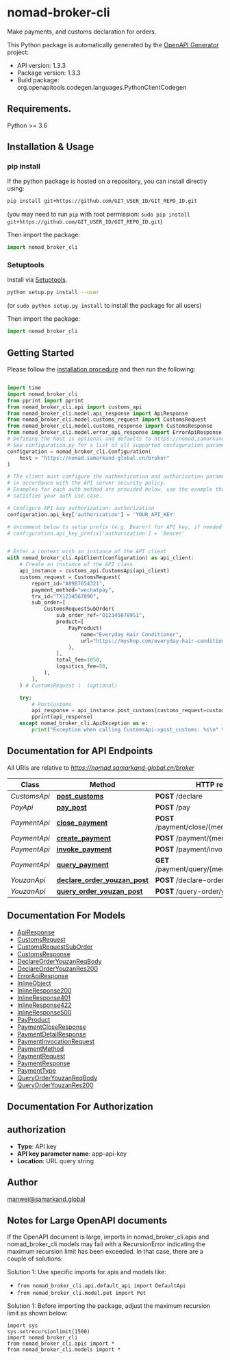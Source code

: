 # nomad-broker-cli
Make payments, and customs declaration for orders.

This Python package is automatically generated by the [OpenAPI Generator](https://openapi-generator.tech) project:

- API version: 1.3.3
- Package version: 1.3.3
- Build package: org.openapitools.codegen.languages.PythonClientCodegen

## Requirements.

Python >= 3.6

## Installation & Usage
### pip install

If the python package is hosted on a repository, you can install directly using:

```sh
pip install git+https://github.com/GIT_USER_ID/GIT_REPO_ID.git
```
(you may need to run `pip` with root permission: `sudo pip install git+https://github.com/GIT_USER_ID/GIT_REPO_ID.git`)

Then import the package:
```python
import nomad_broker_cli
```

### Setuptools

Install via [Setuptools](http://pypi.python.org/pypi/setuptools).

```sh
python setup.py install --user
```
(or `sudo python setup.py install` to install the package for all users)

Then import the package:
```python
import nomad_broker_cli
```

## Getting Started

Please follow the [installation procedure](#installation--usage) and then run the following:

```python

import time
import nomad_broker_cli
from pprint import pprint
from nomad_broker_cli.api import customs_api
from nomad_broker_cli.model.api_response import ApiResponse
from nomad_broker_cli.model.customs_request import CustomsRequest
from nomad_broker_cli.model.customs_response import CustomsResponse
from nomad_broker_cli.model.error_api_response import ErrorApiResponse
# Defining the host is optional and defaults to https://nomad.samarkand-global.cn/broker
# See configuration.py for a list of all supported configuration parameters.
configuration = nomad_broker_cli.Configuration(
    host = "https://nomad.samarkand-global.cn/broker"
)

# The client must configure the authentication and authorization parameters
# in accordance with the API server security policy.
# Examples for each auth method are provided below, use the example that
# satisfies your auth use case.

# Configure API key authorization: authorization
configuration.api_key['authorization'] = 'YOUR_API_KEY'

# Uncomment below to setup prefix (e.g. Bearer) for API key, if needed
# configuration.api_key_prefix['authorization'] = 'Bearer'


# Enter a context with an instance of the API client
with nomad_broker_cli.ApiClient(configuration) as api_client:
    # Create an instance of the API class
    api_instance = customs_api.CustomsApi(api_client)
    customs_request = CustomsRequest(
        report_id="A0987654321",
        payment_method="wechatpay",
        trx_id="TX1234567890",
        sub_order=[
            CustomsRequestSubOrder(
                sub_order_ref="O123456789S1",
                product=[
                    PayProduct(
                        name="Everyday Hair Conditioner",
                        url="https://myshop.com/everyday-hair-conditioner",
                    ),
                ],
                total_fee=1050,
                logsitics_fee=50,
            ),
        ],
    ) # CustomsRequest |  (optional)

    try:
        # PostCustoms
        api_response = api_instance.post_customs(customs_request=customs_request)
        pprint(api_response)
    except nomad_broker_cli.ApiException as e:
        print("Exception when calling CustomsApi->post_customs: %s\n" % e)
```

## Documentation for API Endpoints

All URIs are relative to *https://nomad.samarkand-global.cn/broker*

Class | Method | HTTP request | Description
------------ | ------------- | ------------- | -------------
*CustomsApi* | [**post_customs**](docs/CustomsApi.md#post_customs) | **POST** /declare | PostCustoms
*PayApi* | [**pay_post**](docs/PayApi.md#pay_post) | **POST** /pay | 
*PaymentApi* | [**close_payment**](docs/PaymentApi.md#close_payment) | **POST** /payment/close/{merchant}/{order_ref} | ClosePayment
*PaymentApi* | [**create_payment**](docs/PaymentApi.md#create_payment) | **POST** /payment/{merchant} | CreatePayment
*PaymentApi* | [**invoke_payment**](docs/PaymentApi.md#invoke_payment) | **POST** /payment/invocation/{merchant} | InvokePayment
*PaymentApi* | [**query_payment**](docs/PaymentApi.md#query_payment) | **GET** /payment/query/{merchant}/{order_ref} | QueryPayment
*YouzanApi* | [**declare_order_youzan_post**](docs/YouzanApi.md#declare_order_youzan_post) | **POST** /declare-order/youzan | 
*YouzanApi* | [**query_order_youzan_post**](docs/YouzanApi.md#query_order_youzan_post) | **POST** /query-order/youzan | 


## Documentation For Models

 - [ApiResponse](docs/ApiResponse.md)
 - [CustomsRequest](docs/CustomsRequest.md)
 - [CustomsRequestSubOrder](docs/CustomsRequestSubOrder.md)
 - [CustomsResponse](docs/CustomsResponse.md)
 - [DeclareOrderYouzanReqBody](docs/DeclareOrderYouzanReqBody.md)
 - [DeclareOrderYouzanRes200](docs/DeclareOrderYouzanRes200.md)
 - [ErrorApiResponse](docs/ErrorApiResponse.md)
 - [InlineObject](docs/InlineObject.md)
 - [InlineResponse200](docs/InlineResponse200.md)
 - [InlineResponse401](docs/InlineResponse401.md)
 - [InlineResponse422](docs/InlineResponse422.md)
 - [InlineResponse500](docs/InlineResponse500.md)
 - [PayProduct](docs/PayProduct.md)
 - [PaymentCloseResponse](docs/PaymentCloseResponse.md)
 - [PaymentDetailResponse](docs/PaymentDetailResponse.md)
 - [PaymentInvocationRequest](docs/PaymentInvocationRequest.md)
 - [PaymentMethod](docs/PaymentMethod.md)
 - [PaymentRequest](docs/PaymentRequest.md)
 - [PaymentResponse](docs/PaymentResponse.md)
 - [PaymentType](docs/PaymentType.md)
 - [QueryOrderYouzanReqBody](docs/QueryOrderYouzanReqBody.md)
 - [QueryOrderYouzanRes200](docs/QueryOrderYouzanRes200.md)


## Documentation For Authorization


## authorization

- **Type**: API key
- **API key parameter name**: app-api-key
- **Location**: URL query string


## Author

manwei@samarkand.global


## Notes for Large OpenAPI documents
If the OpenAPI document is large, imports in nomad_broker_cli.apis and nomad_broker_cli.models may fail with a
RecursionError indicating the maximum recursion limit has been exceeded. In that case, there are a couple of solutions:

Solution 1:
Use specific imports for apis and models like:
- `from nomad_broker_cli.api.default_api import DefaultApi`
- `from nomad_broker_cli.model.pet import Pet`

Solution 1:
Before importing the package, adjust the maximum recursion limit as shown below:
```
import sys
sys.setrecursionlimit(1500)
import nomad_broker_cli
from nomad_broker_cli.apis import *
from nomad_broker_cli.models import *
```

